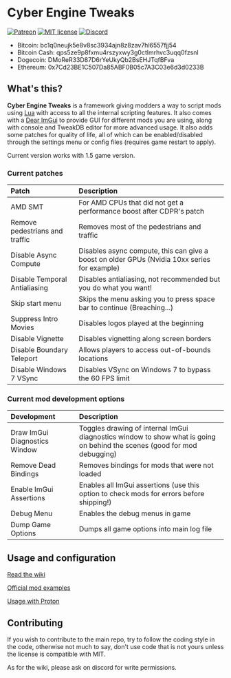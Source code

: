 # Cyber Engine Tweaks

[![Patreon](https://img.shields.io/badge/Patreon-donate-purple.svg)](https://www.patreon.com/tiltedphoques) [![MIT license](https://img.shields.io/badge/License-MIT-blue.svg)](https://lbesson.mit-license.org/) [![Discord](https://img.shields.io/discord/717692382849663036.svg?label=&logo=discord&logoColor=ffffff&color=7389D8&labelColor=6A7EC2)](https://discord.gg/Epkq79kd96)

* Bitcoin: bc1q0neujk5e8v8sc3934ajn8z8zav7hl6557fjj54
* Bitcoin Cash: qps5ze9p8fxmu4rszyxwy3g0ctlmrhvc3uqq0fzsnl
* Dogecoin: DMoReR33D87D6rYeUkyQb2BsEHJTqfBFva
* Ethereum: 0x7Cd23BE1C507Da85ABF0B05c7A3C03e6d3d0233B

## What's this?

**Cyber Engine Tweaks** is a framework giving modders a way to script mods using [Lua](https://www.lua.org/) with access to all the internal scripting features. It also comes with a [Dear ImGui](https://github.com/ocornut/imgui/tree/v1.82) to provide GUI for different mods you are using, along with console and TweakDB editor for more advanced usage. It also adds some patches for quality of life, all of which can be enabled/disabled through the settings menu or config files (requires game restart to apply).

Current version works with 1.5 game version.

### Current patches

| Patch      | Description     |
| :------------- | :------------------------------ |
| AMD SMT | For AMD CPUs that did not get a performance boost after CDPR's patch |
| Remove pedestrians and traffic | Removes most of the pedestrians and traffic |
| Disable Async Compute | Disables async compute, this can give a boost on older GPUs (Nvidia 10xx series for example)|
| Disable Temporal Antialiasing | Disables antialiasing, not recommended but you do what you want! |
| Skip start menu | Skips the menu asking you to press space bar to continue (Breaching...) |
| Suppress Intro Movies | Disables logos played at the beginning |
| Disable Vignette | Disables vignetting along screen borders |
| Disable Boundary Teleport | Allows players to access out-of-bounds locations |
| Disable Windows 7 VSync | Disables VSync on Windows 7 to bypass the 60 FPS limit |

### Current mod development options
| Development      | Description     |
| :------------- | :------------------------------ |
| Draw ImGui Diagnostics Window | Toggles drawing of internal ImGui diagnostics window to show what is going on behind the scenes (good for mod debugging) |
| Remove Dead Bindings | Removes bindings for mods that were not loaded |
| Enable ImGui Assertions | Enables all ImGui assertions (use this option to check mods for errors before shipping!) |
| Debug Menu | Enables the debug menus in game |
| Dump Game Options | Dumps all game options into main log file |

## Usage and configuration

[Read the wiki](https://wiki.cybermods.net/cyber-engine-tweaks/)

[Official mod examples](https://github.com/WolvenKit/cet-examples)

[Usage with Proton](PROTON.md)

## Contributing

If you wish to contribute to the main repo, try to follow the coding style in the code, otherwise not much to say, don't use code that is not yours unless the license is compatible with MIT.

As for the wiki, please ask on discord for write permissions.
